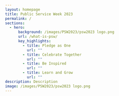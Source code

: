 ```yaml
---
layout: homepage
title: Public Service Week 2023
permalink: /
sections:
  - hero:
      background: /images/PSW2023/psw2023 logo.png
      url: /what-is-psw/
      key_highlights:
        - title: Pledge as One
          url: ""
        - title: Celebrate Together
          url: ""
        - title: Be Inspired
          url: ""
        - title: Learn and Grow
          url: ""
description: Description
image: /images/PSW2023/psw2023 logo.png
---
```

